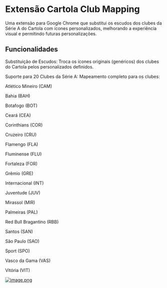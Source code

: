 # Extensão Cartola Club Mapping
Uma extensão para Google Chrome que substitui os escudos dos clubes da Série A do Cartola com ícones personalizados, melhorando a experiência visual e permitindo futuras personalizações.

## Funcionalidades
Substituição de Escudos: Troca os ícones originais (genéricos) dos clubes do Cartola pelos personalizados definidos.

Suporte para 20 Clubes da Série A: Mapeamento completo para os clubes:

Atlético Mineiro (CAM)

Bahia (BAH)

Botafogo (BOT)

Ceará (CEA)

Corinthians (COR)

Cruzeiro (CRU)

Flamengo (FLA)

Fluminense (FLU)

Fortaleza (FOR)

Grêmio (GRE)

Internacional (INT)

Juventude (JUV)

Mirassol (MIR)

Palmeiras (PAL)

Red Bull Bragantino (RBB)

Santos (SAN)

São Paulo (SAO)

Sport (SPO)

Vasco da Gama (VAS)

Vitória (VIT)


[![image.png](https://i.postimg.cc/Rh0DbkFg/image.png)](https://postimg.cc/BLdpjw2F)